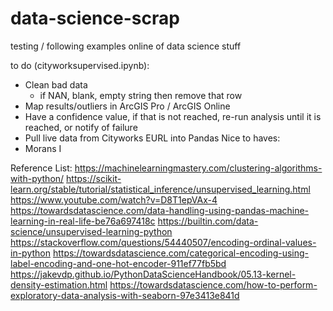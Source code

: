 # data-science-scrap
testing / following examples online of data science stuff

to do (cityworksupervised.ipynb):
- Clean bad data
    - if NAN, blank, empty string then remove that row
- Map results/outliers in ArcGIS Pro / ArcGIS Online
- Have a confidence value, if that is not reached, re-run analysis until it is reached, or notify of failure
- Pull live data from Cityworks EURL into Pandas
Nice to haves:
- Morans I





Reference List:
https://machinelearningmastery.com/clustering-algorithms-with-python/
https://scikit-learn.org/stable/tutorial/statistical_inference/unsupervised_learning.html
https://www.youtube.com/watch?v=D8T1epVAx-4
https://towardsdatascience.com/data-handling-using-pandas-machine-learning-in-real-life-be76a697418c
https://builtin.com/data-science/unsupervised-learning-python
https://stackoverflow.com/questions/54440507/encoding-ordinal-values-in-python
https://towardsdatascience.com/categorical-encoding-using-label-encoding-and-one-hot-encoder-911ef77fb5bd
https://jakevdp.github.io/PythonDataScienceHandbook/05.13-kernel-density-estimation.html
https://towardsdatascience.com/how-to-perform-exploratory-data-analysis-with-seaborn-97e3413e841d
